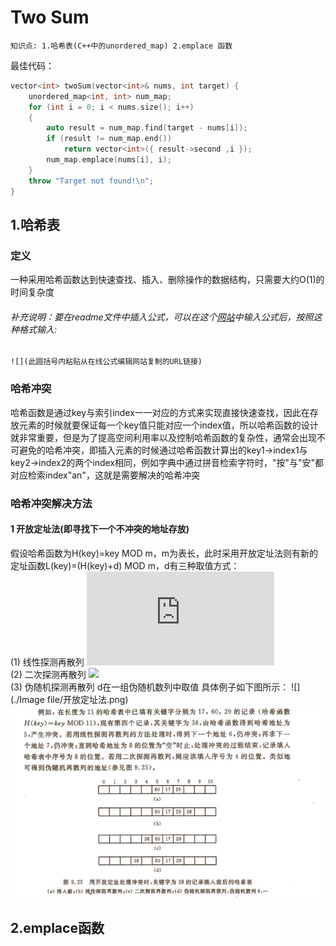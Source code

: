 # Two Sum
`知识点: 1.哈希表(C++中的unordered_map) 2.emplace 函数`

最佳代码：
```cpp
vector<int> twoSum(vector<int>& nums, int target) {
    unordered_map<int, int> num_map;
    for (int i = 0; i < nums.size(); i++)
    {
        auto result = num_map.find(target - nums[i]);
        if (result != num_map.end())
            return vector<int>({ result->second ,i });
        num_map.emplace(nums[i], i);
    }
    throw "Target not found!\n";
}
```
## 1.哈希表
### 定义
一种采用哈希函数达到快速查找、插入、删除操作的数据结构，只需要大约O(1)的时间复杂度
###### 补充说明：要在readme文件中插入公式，可以在这个[网站](https://www.codecogs.com/latex/eqneditor.php"在线LaTeX公式编辑器")中输入公式后，按照这种格式输入:  
`![](此圆括号内粘贴从在线公式编辑网站复制的URL链接)`
### 哈希冲突
哈希函数是通过key与索引index一一对应的方式来实现直接快速查找，因此在存放元素的时候就要保证每一个key值只能对应一个index值，所以哈希函数的设计就非常重要，但是为了提高空间利用率以及控制哈希函数的复杂性，通常会出现不可避免的哈希冲突，即插入元素的时候通过哈希函数计算出的key1->index1与key2->index2的两个index相同，例如字典中通过拼音检索字符时，"按"与"安"都对应检索index"an"，这就是需要解决的哈希冲突
### 哈希冲突解决方法
#### 1 开放定址法(即寻找下一个不冲突的地址存放)
假设哈希函数为H(key)=key MOD m，m为表长，此时采用开放定址法则有新的定址函数L(key)=(H(key)+d) MOD m，d有三种取值方式：  
(1) 线性探测再散列 ![](https://latex.codecogs.com/gif.latex?d=c(constant))  
(2) 二次探测再散列 ![](https://latex.codecogs.com/gif.latex?d=1^{2},-1^{2},2^{2},2^{-2}...)  
(3) 伪随机探测再散列 d在一组伪随机数列中取值
具体例子如下图所示：
![](./Image file/开放定址法.png)
![](https://github.com/DominoWantToStudy/Leetcode-Note/blob/master/Note%20File/Image%20file/%E5%BC%80%E6%94%BE%E5%AE%9A%E5%9D%80%E6%B3%95.png)


## 2.emplace函数
